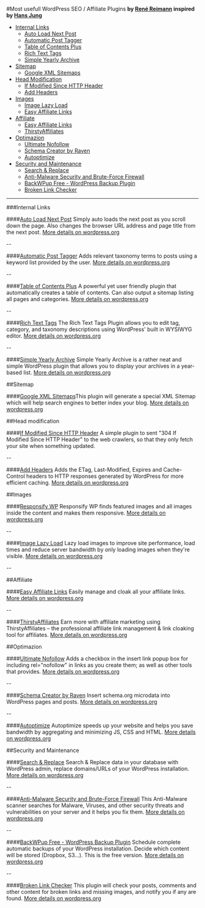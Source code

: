 #Most usefull WordPress SEO / Affiliate Plugins
**by [René Reimann](http://www.rene-reimann.de) inspired by [Hans Jung](https://hansjung.de/)**	 
 
 * [Internal Links](#internal-links)
	* [Auto Load Next Post](#auto-load-next-post)
 	* [Automatic Post Tagger](#automatic-post-tagger)
 	* [Table of Contents Plus](#table-of-contents-plus)
 	* [Rich Text Tags](#rich-text-tags)
 	* [Simple Yearly Archive](#simple-yearly-archive)
 * [Sitemap](#sitemap)
	* [Google XML Sitemaps](#google-sitemap-generator)
 * [Head Modification](#head-modification)	
 	* [If Modified Since HTTP Header](#if-modified-since-header)
	* [Add Headers](#add-headers)
 * [Images](#images)
 	* [Image Lazy Load](#image-lazy-load)
	* [Easy Affiliate Links](#easy-affiliate-links)
 * [Affiliate](#affiliate)
	* [Easy Affiliate Links](#easy-affiliate-links)
	* [ThirstyAffiliates](#thirstyaffiliates)	
 * [Optimazion](#optimazion)
 	* [Ultimate Nofollow](#nofollow)
 	* [Schema Creator by Raven](#schema-creator)
 	* [Autoptimize](#autoptimize)
 * [Security and Maintenance](#security-and-maintenance)
 	* [Search & Replace](#search-and-replace)
 	* [Anti-Malware Security and Brute-Force Firewall](gotmls)
 	* [BackWPup Free - WordPress Backup Plugin](#backwpup)
	* [Broken Link Checker](#broken-link-checker)

--- 

###Internal Links

####[Auto Load Next Post](https://wordpress.org/plugins/auto-load-next-post/)
Simply auto loads the next post as you scroll down the page. Also changes the browser URL address and page title from the next post. [More details on wordpress.org](https://wordpress.org/plugins/auto-load-next-post/)

--

####[Automatic Post Tagger](https://wordpress.org/plugins/automatic-post-tagger/)
Adds relevant taxonomy terms to posts using a keyword list provided by the user. [More details on wordpress.org](https://wordpress.org/plugins/automatic-post-tagger/)

--

####[Table of Contents Plus](https://wordpress.org/plugins/table-of-contents-plus/)
A powerful yet user friendly plugin that automatically creates a table of contents. Can also output a sitemap listing all pages and categories. [More details on wordpress.org](https://wordpress.org/plugins/table-of-contents-plus/)

--

####[Rich Text Tags](https://wordpress.org/plugins/rich-text-tags/)
The Rich Text Tags Plugin allows you to edit tag, category, and taxonomy descriptions using WordPress' built in WYSIWYG editor. [More details on wordpress.org](https://wordpress.org/plugins/rich-text-tags/)

--

####[Simple Yearly Archive](https://wordpress.org/plugins/simple-yearly-archive/)
Simple Yearly Archive is a rather neat and simple WordPress plugin that allows you to display your archives in a year-based list. [More details on wordpress.org](https://wordpress.org/plugins/simple-yearly-archive/)


##Sitemap

####[Google XML Sitemaps](https://wordpress.org/plugins/google-sitemap-generator/)This plugin will generate a special XML Sitemap which will help search engines to better index your blog. [More details on wordpress.org](https://wordpress.org/plugins/google-sitemap-generator/)

##Head modification

####[If Modified Since HTTP Header](https://wordpress.org/plugins/if-modified-since-header/)
A simple plugin to sent "304 If Modified Since HTTP Header" to the web crawlers, so that they only fetch your site when something updated.

--

####[Add Headers](https://wordpress.org/plugins/add-headers/)
Adds the ETag, Last-Modified, Expires and Cache-Control headers to HTTP responses generated by WordPress for more efficient caching. [More details on wordpress.org](https://wordpress.org/plugins/add-headers/)

##Images

####[Responsify WP](https://wordpress.org/plugins/responsify-wp/)
Responsify WP finds featured images and all images inside the content and makes them responsive. [More details on wordpress.org](https://wordpress.org/plugins/responsify-wp/)

--

####[Image Lazy Load](https://wordpress.org/plugins/image-lazy-load/)
Lazy load images to improve site performance, load times and reduce server bandwidth by only loading images when they're visible. [More details on wordpress.org](https://wordpress.org/plugins/image-lazy-load/)

--

##Affiliate

####[Easy Affiliate Links](https://wordpress.org/plugins/easy-affiliate-links/)
Easily manage and cloak all your affiliate links. [More details on wordpress.org](https://wordpress.org/plugins/easy-affiliate-links/)

--

####[ThirstyAffiliates](https://wordpress.org/plugins/thirstyaffiliates/)
Earn more with affiliate marketing using ThirstyAffiliates – the professional affiliate link management & link cloaking tool for affiliates. [More details on wordpress.org](https://wordpress.org/plugins/thirstyaffiliates/)

##Optimazion

####[Ultimate Nofollow](https://wordpress.org/plugins/nofollow/)
Adds a checkbox in the insert link popup box for including rel="nofollow" in links as you create them; as well as other tools that provides. [More details on wordpress.org](https://wordpress.org/plugins/nofollow/)

--

####[Schema Creator by Raven](https://wordpress.org/plugins/schema-creator/)
Insert schema.org microdata into WordPress pages and posts. [More details on wordpress.org](https://wordpress.org/plugins/schema-creator/)

--

####[Autoptimize](https://wordpress.org/plugins/autoptimize/)
Autoptimize speeds up your website and helps you save bandwidth by aggregating and minimizing JS, CSS and HTML. [More details on wordpress.org](https://wordpress.org/plugins/autoptimize/)


##Security and Maintenance

####[Search & Replace](https://wordpress.org/plugins/search-and-replace/)
Search & Replace data in your database with WordPress admin, replace domains/URLs of your WordPress installation.  [More details on wordpress.org](https://wordpress.org/plugins/search-and-replace/)

--

####[Anti-Malware Security and Brute-Force Firewall](https://de.wordpress.org/plugins/gotmls/)
This Anti-Malware scanner searches for Malware, Viruses, and other security threats and vulnerabilities on your server and it helps you fix them. [More details on wordpress.org](https://de.wordpress.org/plugins/gotmls/)

--

####[BackWPup Free - WordPress Backup Plugin](https://wordpress.org/plugins/backwpup/)
Schedule complete automatic backups of your WordPress installation. Decide which content will be stored (Dropbox, S3…). This is the free version. [More details on wordpress.org](https://wordpress.org/plugins/search-and-replace/)

--

####[Broken Link Checker](https://wordpress.org/plugins/broken-link-checker/)
This plugin will check your posts, comments and other content for broken links and missing images, and notify you if any are found. [More details on wordpress.org](https://wordpress.org/plugins/broken-link-checker/)

